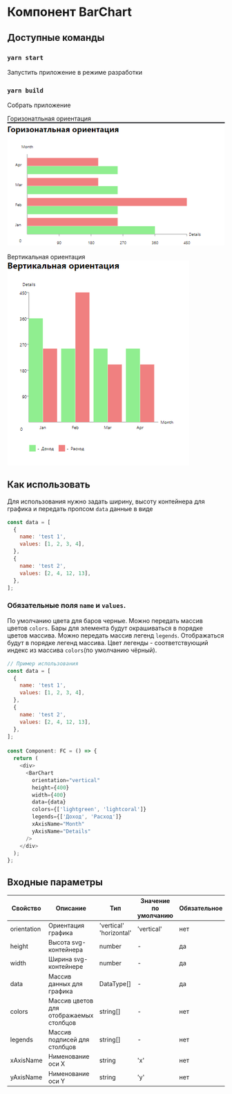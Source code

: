# Компонент BarChart

## Доступные команды

### `yarn start`

Запустить приложение в режиме разработки

### `yarn build`

Собрать приложение

Горизонатльная ориентация
![horizontal.png](horizontal.png)

Вертикальная ориентация
![vertical.png](vertical.png)

## Как использовать

Для использования нужно задать ширину, высоту контейнера для графика и передать пропсом `data` данные в виде

```javascript
const data = [
  {
    name: 'test 1',
    values: [1, 2, 3, 4],
  },
  {
    name: 'test 2',
    values: [2, 4, 12, 13],
  },
];
```

### Обязательные поля `name` и `values`.

По умолчанию цвета для баров черные.
Можно передать массив цветов `colors`. Бары для элемента будут окрашиваться в порядке цветов массива.
Можно передать массив легенд `legends`. Отображаться будут в порядке легенд массива. Цвет легенды - соответствующий индекс из массива `colors`(по умолчанию чёрный).

```javascript
// Пример использования
const data = [
  {
    name: 'test 1',
    values: [1, 2, 3, 4],
  },
  {
    name: 'test 2',
    values: [2, 4, 12, 13],
  },
];

const Component: FC = () => {
  return (
    <div>
      <BarChart
        orientation="vertical"
        height={400}
        width={400}
        data={data}
        colors={['lightgreen', 'lightcoral']}
        legends={['Доход', 'Расход']}
        xAxisName="Month"
        yAxisName="Details"
      />
    </div>
  );
};
```

## Входные параметры

| Свойство    | Описание                                | Тип                     | Значение по умолчанию | Обязательное |
| ----------- | --------------------------------------- | ----------------------- | --------------------- | ------------ |
| orientation | Ориентация графика                      | 'vertical' 'horizontal' | 'vertical'            | нет          |
| height      | Высота svg-контейнера                   | number                  | -                     | да           |
| width       | Ширина svg-контейнере                   | number                  | -                     | да           |
| data        | Массив данных для графика               | DataType[]              | -                     | да           |
| colors      | Массив цветов для отображаемых столбцов | string[]                | -                     | нет          |
| legends     | Массив подписей для столбцов            | string[]                | -                     | нет          |
| xAxisName   | Нименование оси Х                       | string                  | 'x'                   | нет          |
| yAxisName   | Нименование оси Y                       | string                  | 'y'                   | нет          |

